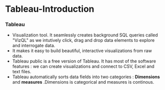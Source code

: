 # Tableau-Introduction

### Tableau
- Visualization tool. It seamlessly creates background SQL queries called "VizQL" as we intutively click, drag and drop data elements to explore and interrogate data.
- It makes it easy to build beautiful, interactive visualizations from raw data.
- Tableau public is a free version of Tableau. It has most of the software features : we can create visualizations and connect to CSV, Excel and text files.
- Tableau automatically sorts data fields into two categories : **Dimensions** and **measures** .Dimensions is categorical and measures is continous.
